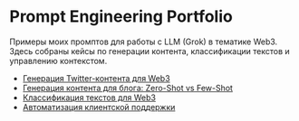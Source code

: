 # Prompt Engineering Portfolio
Примеры моих промптов для работы с LLM (Grok) в тематике Web3. Здесь собраны кейсы по генерации контента, классификации текстов и управлению контекстом.
- [Генерация Twitter-контента для Web3](web3_twitter_content_generation.md)  
- [Генерация контента для блога: Zero-Shot vs Few-Shot](web3_blog_content_zero_vs_few_shot.md)  
- [Классификация текстов для Web3](web3_text_classification.md)
- [Автоматизация клиентской поддержки](https://github.com/VladF12/Prompt-Engineering-Portfolio/blob/ed465abf62e052d070f449a71ffecda7489aeb75/Prompt%204%20Grok%20Customer%20Support.md)
